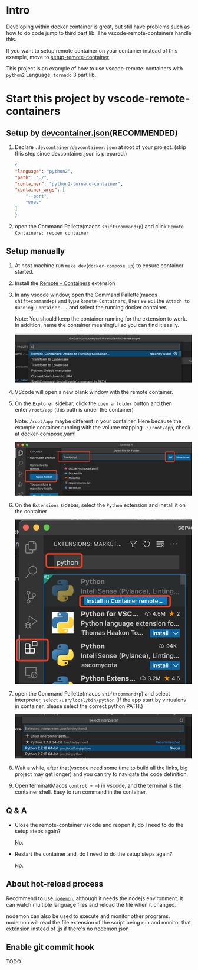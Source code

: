 # Intro
Developing within docker container is great, but still have problems such as how to do code jump to third part lib. The vscode-remote-containers handle this.

If you want to setup remote container on your container instead of this example, move to [setup-remote-container](#setup-remote-container-and-enable-code-navigation)

This project is an example of how to use vscode-remote-containers with `python2` Language, `tornado` 3 part lib.


# Start this project by vscode-remote-containers

## Setup by [devcontainer.json](https://code.visualstudio.com/docs/remote/devcontainerjson-reference)(RECOMMENDED)

1. Declare `.devcontainer/devcontainer.json` at root of your project. (skip this step since devcontainer.json is prepared.)

    ```json
    {
    "language": "python2",
    "path": "./",
    "container": "python2-tornado-container",
    "container_args": [
        "--port",
        "8888"
    ]
    }
    ```

2. open the Command Pallette(macos `shift+command+p`) and click `Remote Containers: reopen container`

## Setup manually

1. At host machine run `make dev`(`docker-compose up`) to ensure container started.
2. Install the [Remote - Containers](https://marketplace.visualstudio.com/items?itemName=ms-vscode-remote.remote-containers) extension
3. In any vscode window, open the Command Pallette(macos `shift+command+p`) and type `Remote-Containers`, then select the `Attach to Running Container...` and select the running docker container.

    Note: You should keep the container running for the extension to work. In addition, name the container meaningful so you can find it easily.
    
    ![Untitled](assets/attch-container.png)
    
4. VScode will open a new blank window with the remote container.
5. On the `Explorer` sidebar, click the `open a folder` button and then enter `/root/app` (this path is under the container)

    Note: `/root/app` maybe different in your container. Here because the example container running with the volume mapping `.:/root/app`, check at [docker-compose.yaml](docker-compose.yaml)

    ![Untitled](assets/open-code-folder.png)
    
6. On the `Extensions` sidebar, select the `Python` extension and install it on the container

    ![Untitled](assets/install-python-extension.png)

7. open the Command Pallette(macos `shift+command+p`) and select interpreter, select `/usr/local/bin/python` (If the app start by virtualenv in container, please select the correct python PATH.)

    ![Untitled](assets/select-interpreter.png)

8. Wait a while, after that(vscode need some time to build all the links, big project may get longer) and you can try to navigate the code definition.

9. Open terminal(Macos `control + ~`) in vscode, and the terminal is the container shell. Easy to run command in the container.

## Q & A

- Close the remote-container vscode and reopen it, do I need to do the setup steps again?

    No.

- Restart the container and, do I need to do the setup steps again?

    No.

## About hot-reload process
Recommend to use [`nodemon`](https://github.com/remy/nodemon), although it needs the nodejs environment.
It can watch multiple language files and reload the file when it changed.

nodemon can also be used to execute and monitor other programs. nodemon will read the file extension of the script being run and monitor that extension instead of .js if there's no nodemon.json

## Enable git commit hook
TODO